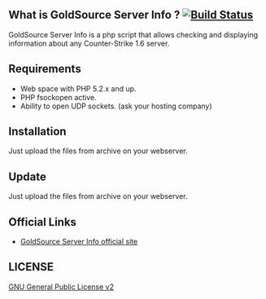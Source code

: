 ## What is GoldSource Server Info ? [![Build Status](https://secure.travis-ci.org/vimishor/GoldSource-Server-Info.png?branch=master)](http://travis-ci.org/vimishor/GoldSource-Server-Info)

GoldSource Server Info is a php script that allows checking and displaying information about any Counter-Strike 1.6 server.


## Requirements

* Web space with PHP 5.2.x and up.
* PHP fsockopen active.
* Ability to open UDP sockets. (ask your hosting company)


## Installation
Just upload the files from archive on your webserver.

## Update
Just upload the files from archive on your webserver.

## Official Links

* [GoldSource Server Info official site](http://www.gentle.ro/proiecte/goldsource-server-info/)

## LICENSE

[GNU General Public License v2](http://opensource.org/licenses/gpl-2.0.php)